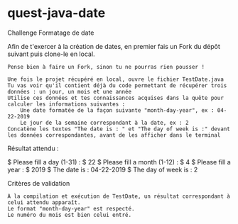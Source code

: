 # quest-java-date

Challenge
Formatage de date

Afin de t'exercer à la création de dates, en premier fais un Fork du dépôt suivant puis clone-le en local.

    Pense bien à faire un Fork, sinon tu ne pourras rien pousser !

    Une fois le projet récupéré en local, ouvre le fichier TestDate.java
    Tu vas voir qu'il contient déjà du code permettant de récupérer trois données : un jour, un mois et une année
    Utilise ces données et tes connaissances acquises dans la quête pour calculer les informations suivantes :
        Une date formatée de la façon suivante "month-day-year", ex : 04-22-2019
        Le jour de la semaine correspondant à la date, ex : 2
    Concatène les textes "The date is : " et "The day of week is :" devant les données correspondantes, avant de les afficher dans le terminal

Résultat attendu :

$ Please fill a day (1-31) :
$ 22
$ Please fill a month (1-12) :
$ 4
$ Please fill a year :
$ 2019
$ The date is : 04-22-2019
$ The day of week is : 2

Critères de validation

    À la compilation et exécution de TestDate, un résultat correspondant à celui attendu apparaît.
    Le format "month-day-year" est respecté.
    Le numéro du mois est bien celui entré.

